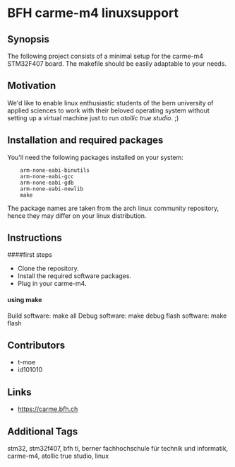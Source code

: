 BFH carme-m4 linuxsupport
============================

## Synopsis

The following project consists of a minimal setup for the carme-m4 STM32F407 board. The makefile should be easily adaptable to your needs. 

## Motivation

We'd like to enable linux enthusiastic students of the bern university of applied sciences to work with their beloved operating system without setting up a virtual machine just to run *atollic true studio*. ;)

## Installation and required packages


You'll need the following packages installed on your system: 

        arm-none-eabi-binutils
        arm-none-eabi-gcc
        arm-none-eabi-gdb
        arm-none-eabi-newlib
        make

The package names are taken from the arch linux community repository, hence they may differ on your linux distribution.

## Instructions

####first steps
   
- Clone the repository.
- Install the required software packages.
- Plug in your carme-m4.
    
#### using make
Build software: make all
Debug software: make debug
flash software: make flash

## Contributors

- t-moe
- id101010

## Links
- https://carme.bfh.ch

## Additional Tags
stm32, stm32f407, bfh ti, berner fachhochschule für technik und informatik, carme-m4, atollic true studio, linux

